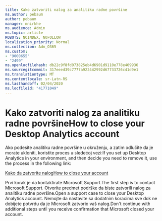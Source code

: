 ```yaml
---
title: Kako zatvoriti nalog za analitiku radne površine
ms.author: pebaum
author: pebaum
manager: mnirkhe
ms.audience: Admin
ms.topic: article
ROBOTS: NOINDEX, NOFOLLOW
localization_priority: Normal
ms.collection: Adm_O365
ms.custom:
- "9000655"
- "2499"
ms.openlocfilehash: db22c9f8fd073825eb4d6901d9110e778e469936
ms.sourcegitcommit: 317eeed39c7777a922442992d67733726c41d9e1
ms.translationtype: MT
ms.contentlocale: sr-Latn-RS
ms.lasthandoff: 02/04/2020
ms.locfileid: "41771049"
---
```

# <a name="how-to-close-your-desktop-analytics-account"></a><span data-ttu-id="e4baf-102">Kako zatvoriti nalog za analitiku radne površine</span><span class="sxs-lookup"><span data-stu-id="e4baf-102">How to close your Desktop Analytics account</span></span>

<span data-ttu-id="e4baf-103">Ako podesite analitiku radne površine u okruženju, a zatim odlučite da je morate ukloniti, koristite proces u sledećoj vezi:</span><span class="sxs-lookup"><span data-stu-id="e4baf-103">If you set up Desktop Analytics in your environment, and then decide you need to remove it, use the process in the following link:</span></span>

[<span data-ttu-id="e4baf-104">Kako da zatvorite nalog</span><span class="sxs-lookup"><span data-stu-id="e4baf-104">How to close your account</span></span>](https://docs.microsoft.com/configmgr/desktop-analytics/account-close)

<span data-ttu-id="e4baf-105">Prvi korak je da kontaktirate Microsoft Support.</span><span class="sxs-lookup"><span data-stu-id="e4baf-105">The first step is to contact Microsoft Support.</span></span> <span data-ttu-id="e4baf-106">Otvorite predmet podrške da biste zatvorili nalog za analitiku radne površine.</span><span class="sxs-lookup"><span data-stu-id="e4baf-106">Open a support case to close your Desktop Analytics account.</span></span> <span data-ttu-id="e4baf-107">Nemojte da nastavite sa dodatnim koracima sve dok ne dobijete potvrdu da je Microsoft zatvorio vaš nalog.</span><span class="sxs-lookup"><span data-stu-id="e4baf-107">Don't continue with additional steps until you receive confirmation that Microsoft closed your account.</span></span>